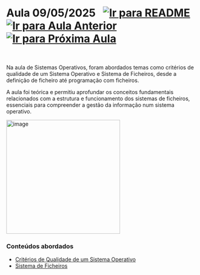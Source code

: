 # Aula 09/05/2025 &nbsp; [![Ir para README](https://img.shields.io/badge/Indice-Verde?style=for-the-badge)](../README.md#indice) &nbsp; [![Ir para Aula Anterior](https://img.shields.io/badge/Anterior-Aula%208-007ACC?style=for-the-badge)](../aulas/02-05-2025.md) [![Ir para Próxima Aula](https://img.shields.io/badge/Próxima-Aula%2010-007ACC?style=for-the-badge)](../aulas/16-05-2025.md)

<br>

<p> 
  
  Na aula de Sistemas Operativos, foram abordados temas como critérios de qualidade de um Sistema Operativo e Sistema de Ficheiros, desde a definição de ficheiro até programação com ficheiros. 

</p> 

<p> 
  
  A aula foi teórica e permitiu aprofundar os conceitos fundamentais relacionados com a estrutura e funcionamento dos sistemas de ficheiros, essenciais para compreender a gestão da informação num sistema operativo. 
  
  </p>


<img src="https://github.com/user-attachments/assets/5cf529d9-0a5e-41ce-a7f1-7ae6e50700f9" alt="image" width="300"/>

### Conteúdos abordados

- [Critérios de Qualidade de um Sistema Operativo](../apontamentos/criterios_qualidade.md)
- [Sistema de Ficheiros](../apontamentos/ficheiros.md)

